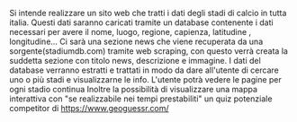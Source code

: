 Si intende realizzare un sito web che tratti i dati degli stadi di calcio in tutta italia.
Questi dati saranno caricati tramite un database contenente i dati necessari per avere il nome, luogo, regione, capienza, latitudine , longitudine...
Ci sarà una sezione news che viene recuperata da una sorgente(stadiumdb.com) tramite web scraping, con questo verrà creata la suddetta sezione con titolo news, descrizione e immagine.
I dati del database verranno estratti e trattati in modo da dare all'utente di cercare uno o più stadi e visualizzarne le info.
L'utente potrà vedere le pagine per ogni stadio continua
Inoltre la possibilità di visualizzare una mappa interattiva con "se realizzabile nei tempi prestabiliti" un quiz potenziale competitor di https://www.geoguessr.com/ 